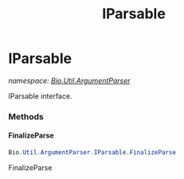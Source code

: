 ﻿---
title: IParsable
---

# IParsable
_namespace: [Bio.Util.ArgumentParser](N-Bio.Util.ArgumentParser.html)_

IParsable interface.

### Methods

#### FinalizeParse
```csharp
Bio.Util.ArgumentParser.IParsable.FinalizeParse
```
FinalizeParse




